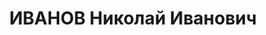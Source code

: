 ---
title: ИВАНОВ Николай Иванович
description: '1896 р. народження, м. Москва (РРФСР), росіянин, із робітників, освіта
  початкова. Проживав у м. Миколаєві. Комендант гуртожитку будівельного тресту.

  Заарештований 15.08.1937 р. Постановою Військової Колегії Верховного Суду СРСР від
  30.10.1937 р. засуджений до розстрілу з конфіскацією майна. Страчений. Дата страти
  невідома. Місце поховання невідомо.

  Реабілітований у 1958 р.'
---